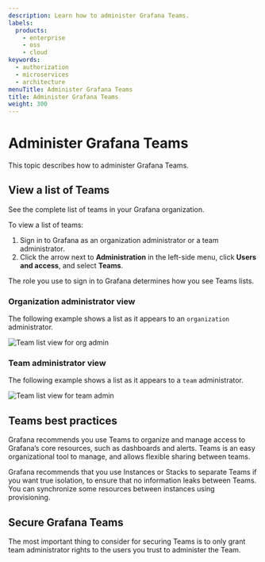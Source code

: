 ```yaml
---
description: Learn how to administer Grafana Teams.
labels:
  products:
    - enterprise
    - oss
    - cloud
keywords:
  - authorization
  - microservices
  - architecture
menuTitle: Administer Grafana Teams
title: Administer Grafana Teams
weight: 300
---
```


# Administer Grafana Teams

This topic describes how to administer Grafana Teams.

## View a list of Teams

See the complete list of teams in your Grafana organization.

To view a list of teams:

1. Sign in to Grafana as an organization administrator or a team administrator.
1. Click the arrow next to **Administration** in the left-side menu, click **Users and access**, and select **Teams**.

The role you use to sign in to Grafana determines how you see Teams lists.

### Organization administrator view

The following example shows a list as it appears to an `organization` administrator.

![Team list view for org admin](/media/docs/grafana/screenshot-org-admin-team-list.png)

### Team administrator view

The following example shows a list as it appears to a `team` administrator.

![Team list view for team admin](/media/docs/grafana/screenshot-team-admin-team-list.png)

## Teams best practices

Grafana recommends you use Teams to organize and manage access to Grafana’s core resources, such as dashboards and alerts. Teams is an easy organizational tool to manage, and allows flexible sharing between teams.

Grafana recommends that you use Instances or Stacks to separate Teams if you want true isolation, to ensure that no information leaks between Teams. You can synchronize some resources between instances using provisioning.

## Secure Grafana Teams

The most important thing to consider for securing Teams is to only grant team administrator rights to the users you trust to administer the Team.
